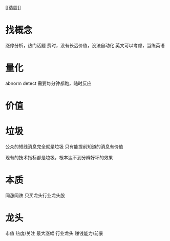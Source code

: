 [[选股]]
# 找概念
涨停分析，热门话题
费时，没有长远价值，没法自动化
英文可以考虑，当练英语

# 量化
abnorm detect
需要每分钟都跑，随时反应

# 价值

# 垃圾
公众的短线消息完全就是垃圾
只有能提前知道的消息有价值

现有的技术指标都是垃圾，根本达不到分辨好坏的效果

# 本质
同涨同跌
只买龙头行业龙头股

# 龙头
市值
热度/关注
最大涨幅
行业龙头
赚钱能力/前景
